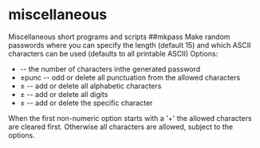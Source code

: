 # miscellaneous
Miscellaneous short programs and scripts
##mkpass
Make random passwords where you can specify the length (default 15) and which ASCII characters can be used (defaults to all printable ASCII)
Options:
* <number> -- the number of characters inthe generated password
* ±punc -- odd or delete all punctuation from the allowed characters
* ±<alpha> -- add or delete all alphabetic characters
* ±<digit> -- add or delete all digits
* ±<punc> -- add or delete the specific character

When the first non-numeric option starts with a '+' the allowed characters are cleared first. Otherwise all characters are allowed, subject to the options.
